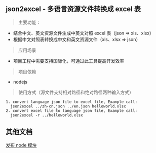 ## json2excel - 多语言资源文件转换成 excel 表

> 主要功能：

- 结合中文、英文资源文件生成中英文对照 excel 表（json => xls、xlsx）
- 根据中文对照表转换成中文和英文资源文件（xls、xlsx => json）

> 应用场景

- 项目工程中需要支持国际化，可通过此工具提高开发效率

> 项目依赖

- nodejs

> 使用方式（源文件支持相对路径和绝对路径两种输入方式）

```
1. convert language json file to excel file, Example call:
  json2excel ../zh-cn.json ../en.json helloworld.xlsx
2. convert excel file to language json file, Example call:
  json2excel -r ../helloworld.xlsx
```

## 其他文档

[发布 node 模块](./docs/publish-node-readme.md)
